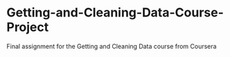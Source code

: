 # Getting-and-Cleaning-Data-Course-Project
Final assignment for the Getting and Cleaning Data course from Coursera
